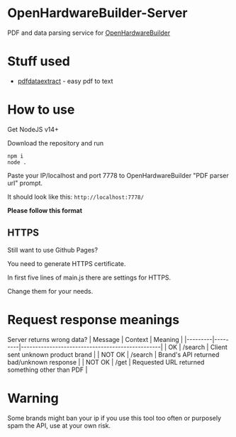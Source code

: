# OpenHardwareBuilder-Server
PDF and data parsing service for [OpenHardwareBuilder](https://github.com/Davilarek/OpenHardwareBuilder)
# Stuff used
- [pdfdataextract](https://github.com/lublak/pdfdataextract) - easy pdf to text
# How to use
Get NodeJS v14+

Download the repository and run
```
npm i
node .
```
Paste your IP/localhost and port 7778 to OpenHardwareBuilder "PDF parser url" prompt.

It should look like this:
`http://localhost:7778/`

**Please follow this format**

## HTTPS
Still want to use Github Pages?

You need to generate HTTPS certificate. 

In first five lines of main.js there are settings for HTTPS.

Change them for your needs.

# Request response meanings
Server returns wrong data?
| Message | Context | Meaning                                         |
|---------|---------|-------------------------------------------------|
| OK      | /search | Client sent unknown product brand               |
| NOT OK  | /search | Brand's API returned bad/unknown response       |
| NOT OK  | /get    | Requested URL returned something other than PDF |

# Warning
Some brands might ban your ip if you use this tool too often or purposely spam the API, use at your own risk.
